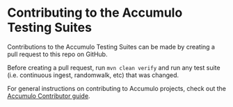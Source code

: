 <!--
Licensed to the Apache Software Foundation (ASF) under one or more
contributor license agreements.  See the NOTICE file distributed with
this work for additional information regarding copyright ownership.
The ASF licenses this file to You under the Apache License, Version 2.0
(the "License"); you may not use this file except in compliance with
the License.  You may obtain a copy of the License at

    http://www.apache.org/licenses/LICENSE-2.0

Unless required by applicable law or agreed to in writing, software
distributed under the License is distributed on an "AS IS" BASIS,
WITHOUT WARRANTIES OR CONDITIONS OF ANY KIND, either express or implied.
See the License for the specific language governing permissions and
limitations under the License.
-->

# Contributing to the Accumulo Testing Suites

Contributions to the Accumulo Testing Suites can be made by creating a pull request to
this repo on GitHub.

Before creating a pull request, run `mvn clean verify` and run any test suite (i.e.
continuous ingest, randomwalk, etc) that was changed.

For general instructions on contributing to Accumulo projects, check out the
[Accumulo Contributor guide][contribute].

[contribute]: https://accumulo.apache.org/contributor/

